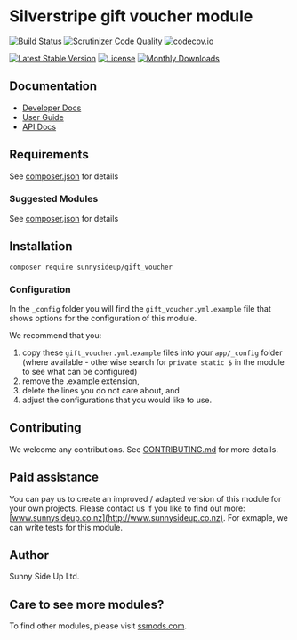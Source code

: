 # Silverstripe gift voucher module
[![Build Status](https://travis-ci.org/sunnysideup/silverstripe-gift_voucher.svg?branch=master)](https://travis-ci.org/sunnysideup/silverstripe-gift_voucher)
[![Scrutinizer Code Quality](https://scrutinizer-ci.com/g/sunnysideup/silverstripe-gift_voucher/badges/quality-score.png?b=master)](https://scrutinizer-ci.com/g/sunnysideup/silverstripe-gift_voucher/?branch=master)
[![codecov.io](https://codecov.io/github/sunnysideup/silverstripe-gift_voucher/coverage.svg?branch=master)](https://codecov.io/github/sunnysideup/silverstripe-gift_voucher?branch=master)

[![Latest Stable Version](https://poser.pugx.org/sunnysideup/gift_voucher/version)](https://packagist.org/packages/sunnysideup/gift_voucher)
[![License](https://poser.pugx.org/sunnysideup/gift_voucher/license)](https://packagist.org/packages/sunnysideup/gift_voucher)
[![Monthly Downloads](https://poser.pugx.org/sunnysideup/gift_voucher/d/monthly)](https://packagist.org/packages/sunnysideup/gift_voucher)


## Documentation



 * [Developer Docs](docs/en/INDEX.md)
 * [User Guide](docs/en/userguide.md)
 * [API Docs](http://docs.ssmods.com/sunnysideup/gift_voucher/classes.xhtml)


## Requirements



See [composer.json](composer.json) for details


### Suggested Modules



See [composer.json](composer.json) for details


## Installation


```
composer require sunnysideup/gift_voucher
```

### Configuration



In the `_config` folder you will find the `gift_voucher.yml.example`
file that shows options for the configuration of this module.

We recommend that you:

  1. copy these `gift_voucher.yml.example` files into your
`app/_config` folder (where available - otherwise search for `private static $` in the module to see what can be configured)
  2. remove the .example extension,
  3. delete the lines you do not care about, and
  4. adjust the configurations that you would like to use.


## Contributing



We welcome any contributions. See [CONTRIBUTING.md](CONTRIBUTING.md) for more details.

## Paid assistance



You can pay us to create an improved / adapted version of this module for your own projects.  Please contact us if you like to find out more: [www.sunnysideup.co.nz](http://www.sunnysideup.co.nz).  For exmaple, we can write tests for this module.  

## Author



Sunny Side Up Ltd.


## Care to see more modules?

To find other modules, please visit [ssmods.com](http://ssmods.com/).
